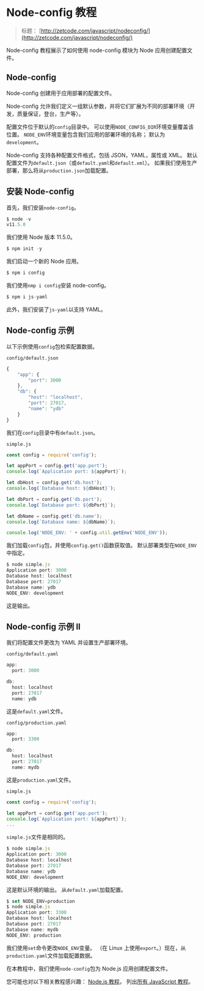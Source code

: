 # Node-config 教程

> 标题： [http://zetcode.com/javascript/nodeconfig/](http://zetcode.com/javascript/nodeconfig/)

Node-config 教程展示了如何使用 node-config 模块为 Node 应用创建配置文件。

## Node-config 

Node-config 创建用于应用部署的配置文件。

Node-config 允许我们定义一组默认参数，并将它们扩展为不同的部署环境（开发，质量保证，登台，生产等）。

配置文件位于默认的`config`目录中。 可以使用`NODE_CONFIG_DIR`环境变量覆盖该位置。 `NODE_ENV`环境变量包含我们应用的部署环境的名称； 默认为`development`。

Node-config 支持各种配置文件格式，包括 JSON，YAML，属性或 XML。 默认配置文件为`default.json`（或`default.yaml`和`default.xml`）。 如果我们使用生产部署，那么将从`production.json`加载配置。

## 安装 Node-config 

首先，我们安装`node-config`。

```js
$ node -v
v11.5.0

```

我们使用 Node 版本 11.5.0。

```js
$ npm init -y

```

我们启动一个新的 Node 应用。

```js
$ npm i config

```

我们使用`nmp i config`安装 node-config。

```js
$ npm i js-yaml

```

此外，我们安装了`js-yaml`以支持 YAML。

## Node-config 示例

以下示例使用`config`包检索配置数据。

`config/default.json`

```js
{
    "app": {
        "port": 3000
    },
    "db": {
        "host": "localhost",
        "port": 27017,
        "name": "ydb"
    }
}

```

我们在`config`目录中有`default.json`。

`simple.js`

```js
const config = require('config');

let appPort = config.get('app.port');
console.log(`Application port: ${appPort}`);

let dbHost = config.get('db.host');
console.log(`Database host: ${dbHost}`);

let dbPort = config.get('db.port');
console.log(`Database port: ${dbPort}`);

let dbName = config.get('db.name');
console.log(`Database name: ${dbName}`);

console.log('NODE_ENV: ' + config.util.getEnv('NODE_ENV'));

```

我们加载`config`包，并使用`config.get()`函数获取值。 默认部署类型在`NODE_ENV`中指定。

```js
$ node simple.js
Application port: 3000
Database host: localhost
Database port: 27017
Database name: ydb
NODE_ENV: development

```

这是输出。

## Node-config 示例 II

我们将配置文件更改为 YAML 并设置生产部署环境。

`config/default.yaml`

```js
app:
  port: 3000

db: 
  host: localhost
  port: 27017
  name: ydb

```

这是`default.yaml`文件。

`config/production.yaml`

```js
app:
  port: 3300

db: 
  host: localhost
  port: 27017
  name: mydb

```

这是`production.yaml`文件。

`simple.js`

```js
const config = require('config');

let appPort = config.get('app.port');
console.log(`Application port: ${appPort}`);
...

```

`simple.js`文件是相同的。

```js
$ node simple.js
Application port: 3000
Database host: localhost
Database port: 27017
Database name: ydb
NODE_ENV: development

```

这是默认环境的输出。 从`default.yaml`加载配置。

```js
$ set NODE_ENV=production
$ node simple.js
Application port: 3300
Database host: localhost
Database port: 27017
Database name: mydb
NODE_ENV: production

```

我们使用`set`命令更改`NODE_ENV`变量。 （在 Linux 上使用`export`。）现在，从`production.yaml`文件加载配置数据。

在本教程中，我们使用`node-config`包为 Node.js 应用创建配置文件。

您可能也对以下相关教程感兴趣： [Node.js 教程](/javascript/nodejs/)。 列出[所有 JavaScript 教程](/all/#js)。